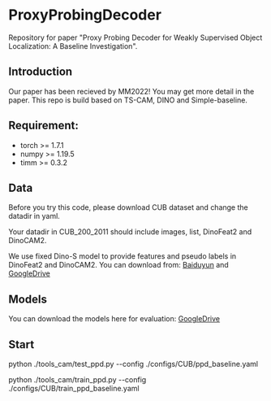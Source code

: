# ProxyProbingDecoder
Repository for paper "Proxy Probing Decoder for Weakly Supervised Object Localization: A Baseline Investigation".

## Introduction
Our paper has been recieved by MM2022! You may get more detail in the paper. This repo is build based on TS-CAM, DINO and Simple-baseline.

## Requirement:
* torch >= 1.7.1
* numpy >= 1.19.5
* timm >= 0.3.2

## Data
Before you try this code, please download CUB dataset and change the datadir in yaml. 

Your datadir in CUB_200_2011 should include images, list, DinoFeat2 and DinoCAM2.

We use fixed Dino-S model to provide features and pseudo labels in DinoFeat2 and DinoCAM2. You can download from: [Baiduyun](https://pan.baidu.com/s/1wVe1L3vz76w0kSKHAClVnA?pwd=9j5p 
) and [GoogleDrive](https://drive.google.com/drive/folders/1ev1U6f1l4oG3smpYkP_W6BlKGCo64ChF?usp=sharing)



## Models
You can download the models here for evaluation:
[GoogleDrive](https://drive.google.com/drive/folders/1UdSlfO0Iv-b0OYE8aF51zoO-jLgm1wbb?usp=sharing)

## Start
python ./tools_cam/test_ppd.py --config ./configs/CUB/ppd_baseline.yaml

python ./tools_cam/train_ppd.py --config ./configs/CUB/train_ppd_baseline.yaml
